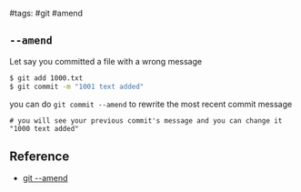#tags: #git #amend

## `--amend`

Let say you committed a file with a wrong message
```bash
$ git add 1000.txt
$ git commit -m "1001 text added"
```

you can do `git commit --amend` to rewrite the most recent commit message
```vim
# you will see your previous commit's message and you can change it
"1000 text added"
```

## Reference
- [git --amend](https://backlog.com/ja/git-tutorial/stepup/28/)